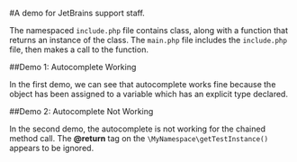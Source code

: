 #A demo for JetBrains support staff.
 
The namespaced `include.php` file contains class, along with a function that returns an instance of the class. 
The `main.php` file includes the `include.php` file, then makes a call to the function.

##Demo 1: Autocomplete Working

In the first demo, we can see that autocomplete works fine because the object has been assigned to a variable which has an explicit type declared.

##Demo 2: Autocomplete Not Working

In the second demo, the autocomplete is not working for the chained method call. The **@return** tag on the `\MyNamespace\getTestInstance()` appears to be ignored.